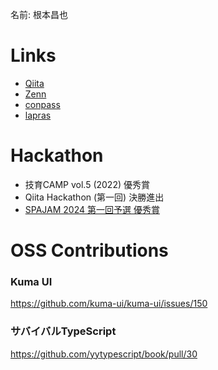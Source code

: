 名前: 根本昌也

# Links
- [Qiita](https://qiita.com/_masa5555)
- [Zenn](https://zenn.dev/ms5)
- [conpass](https://connpass.com/user/masa5555/)
- [lapras](https://lapras.com/public/masa55555)

# Hackathon
- 技育CAMP vol.5 (2022) 優秀賞
- Qiita Hackathon (第一回) 決勝進出
- [SPAJAM 2024 第一回予選 優秀賞](https://www.mcf.or.jp/temp/spajam/mcf_release_20240813spajam.pdf)

# OSS Contributions
### Kuma UI 
https://github.com/kuma-ui/kuma-ui/issues/150

### サバイバルTypeScript
  
https://github.com/yytypescript/book/pull/30
